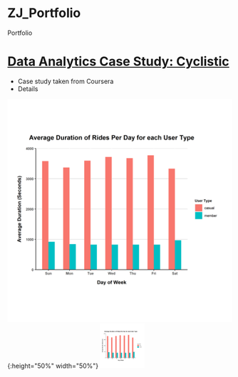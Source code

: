 # ZJ_Portfolio
Portfolio

# [Data Analytics Case Study: Cyclistic](https://github.com/chinzhengjie/ZJ_Portfolio/blob/main/Cyclistic%20Case%20Study)
* Case study taken from Coursera
* Details

![](/images/Average%20Duration%20of%20Rides%20Per%20Day%20for%20each%20User%20Type.png){:height="50%" width="50%"}
<img src="https://github.com/chinzhengjie/ZJ_Portfolio/blob/main/images/Average%20Duration%20of%20Rides%20Per%20Day%20for%20each%20User%20Type.png" width="100" height="100">


